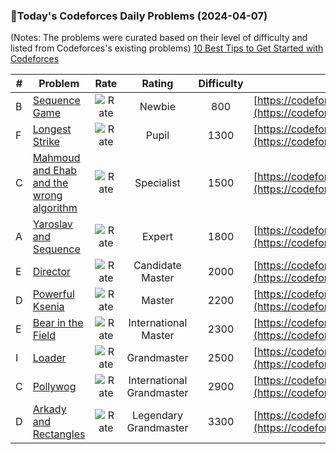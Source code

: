 ### 🌟Today's Codeforces Daily Problems (2024-04-07)
(Notes: The problems were curated based on their level of difficulty and listed from Codeforces's existing problems)
[10 Best Tips to Get Started with Codeforces](https://github.com/ika9810/Codeforces-Daily-Problems/blob/main/10%20Best%20Tips%20to%20Get%20Started%20with%20Codeforces.md)

| # | Problem | Rate| Rating | Difficulty | Contest |
|---| ----- | :--------: | :----------: | :----------: | ---------- |
|B|[Sequence Game](https://codeforces.com/contest/1862/problem/B)|![Rate](https://img.shields.io/badge/Newbie-800-lightgrey)|Newbie|800|[https://codeforces.com/contest/1862](https://codeforces.com/contest/1862)|
|F|[Longest Strike](https://codeforces.com/contest/1676/problem/F)|![Rate](https://img.shields.io/badge/Pupil-1300-brightgreen)|Pupil|1300|[https://codeforces.com/contest/1676](https://codeforces.com/contest/1676)|
|C|[Mahmoud and Ehab and the wrong algorithm](https://codeforces.com/contest/959/problem/C)|![Rate](https://img.shields.io/badge/Specialist-1500-9cf)|Specialist|1500|[https://codeforces.com/contest/959](https://codeforces.com/contest/959)|
|A|[Yaroslav and Sequence](https://codeforces.com/contest/301/problem/A)|![Rate](https://img.shields.io/badge/Expert-1800-blue)|Expert|1800|[https://codeforces.com/contest/301](https://codeforces.com/contest/301)|
|E|[Director](https://codeforces.com/contest/45/problem/E)|![Rate](https://img.shields.io/badge/Candidate%20Master-2000-blueviolet)|Candidate Master|2000|[https://codeforces.com/contest/45](https://codeforces.com/contest/45)|
|D|[Powerful Ksenia](https://codeforces.com/contest/1438/problem/D)|![Rate](https://img.shields.io/badge/Master-2200-orange)|Master|2200|[https://codeforces.com/contest/1438](https://codeforces.com/contest/1438)|
|E|[Bear in the Field](https://codeforces.com/contest/385/problem/E)|![Rate](https://img.shields.io/badge/International%20Master-2300-orange)|International Master|2300|[https://codeforces.com/contest/385](https://codeforces.com/contest/385)|
|I|[Loader](https://codeforces.com/contest/683/problem/I)|![Rate](https://img.shields.io/badge/Grandmaster-2500-red)|Grandmaster|2500|[https://codeforces.com/contest/683](https://codeforces.com/contest/683)|
|C|[Pollywog](https://codeforces.com/contest/917/problem/C)|![Rate](https://img.shields.io/badge/International%20Grandmaster-2900-red)|International Grandmaster|2900|[https://codeforces.com/contest/917](https://codeforces.com/contest/917)|
|D|[Arkady and Rectangles](https://codeforces.com/contest/983/problem/D)|![Rate](https://img.shields.io/badge/Legendary%20Grandmaster-3300-red)|Legendary Grandmaster|3300|[https://codeforces.com/contest/983](https://codeforces.com/contest/983)|
